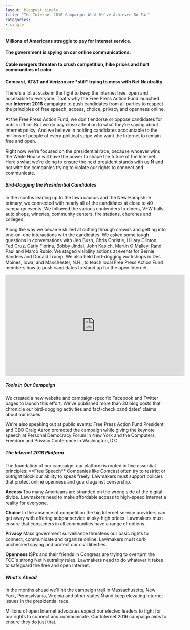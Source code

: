 ```yaml
---
layout: blogpost_single
title: "The Internet 2016 Campaign: What We've Achieved So Far"
categories:
- single
---
```


<h4>Millions of Americans struggle to pay for Internet service.</h4>
 
<h4>The government is spying on our online communications.</h4>

<h4>Cable mergers threaten to crush competition, hike prices and hurt communities of color.</h4>
 
<h4>Comcast, AT&T and Verizon are *still* trying to mess with Net Neutrality.</h4>

There's a lot at stake in the fight to keep the Internet free, open and accessible to everyone. That's why the Free Press Action Fund  launched our **Internet 2016** campaign: to push candidates from all parties to respect the principles of free speech, access, choice, privacy and openness online.

At the Free Press Action Fund, we don't endorse or oppose candidates for public office. But we do pay close attention to what they're saying about Internet policy. And we believe in holding candidates accountable to the millions of people of every political stripe who want the Internet to remain free and open.

Right now we're focused on the presidential race, because whoever wins the White House will have the power to shape the future of the Internet. Here's what we're doing to ensure the next president stands with us Ñ and not with the companies trying to violate our rights to connect and communicate.

<h5>Bird-Dogging the Presidential Candidates</h5>
In the months leading up to the Iowa caucus and the New Hampshire primary, we connected with nearly all of the candidates at close to 40 campaign events. We followed the various contenders to diners, VFW halls, auto shops, wineries, community centers, fire stations, churches and colleges.

Along the way we became skilled at cutting through crowds and getting into one-on-one interactions with the candidates. We asked some tough questions in conversations with Jeb Bush, Chris Christie, Hillary Clinton, Ted Cruz, Carly Fiorina, Bobby Jindal, John Kasich, Martin O'Malley, Rand Paul and Marco Rubio. We staged visibility actions at events for Bernie Sanders and Donald Trump. We also held bird-dogging workshops in Des Moines, Iowa, and Manchester, N.H., to teach local Free Press Action Fund members how to push candidates to stand up for the open Internet.

<iframe width="560" height="315" src="https://www.youtube.com/embed/videoseries?list=PLprVE3RVOWm26kKygCOKoL_c7UdQM3-R2" frameborder="0" allowfullscreen></iframe>

<h5>Tools in Our Campaign</h5>
We created a new website and campaign-specific Facebook and Twitter pages to launch this effort. We've published more than 30 blog posts that chronicle our bird-dogging activities and fact-check candidates' claims about our issues.

We're also speaking out at public events: Free Press Action Fund President and CEO Craig Aaron promoted the campaign while giving the keynote speech at Personal Democracy Forum in New York and the Computers, Freedom and Privacy Conference in Washington, D.C.

<h5>The Internet 2016 Platform</h5>
The foundation of our campaign, our platform is rooted in five essential principles:
**Free Speech**
Companies like Comcast often try to restrict or outright block our ability to speak freely. Lawmakers must support policies that protect online openness and guard against censorship.

**Access**
Too many Americans are stranded on the wrong side of the digital divide. Lawmakers need to make affordable access to high-speed Internet a reality for everyone.

**Choice**
In the absence of competition the big Internet service providers can get away with offering subpar service at sky-high prices. Lawmakers must ensure that consumers in all communities have a range of options.

**Privacy**
Mass government surveillance threatens our basic rights to connect, communicate and organize online. Lawmakers must curb unchecked spying and protect our civil liberties. 

**Openness**
ISPs and their friends in Congress are trying to overturn the FCC's strong Net Neutrality rules. Lawmakers need to do whatever it takes to safeguard the free and open Internet.

<h5>What's Ahead</h5>
In the months ahead we'll hit the campaign trail in Massachusetts, New York, Pennsylvania, Virginia and other states Ñ and keep elevating Internet issues in the presidential race.

Millions of open Internet advocates expect our elected leaders to fight for our rights to connect and communicate. Our Internet 2016 campaign aims to ensure they do just that.
